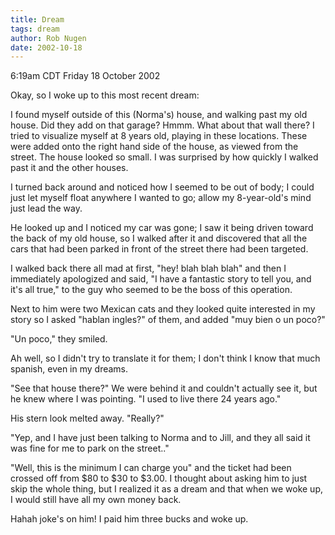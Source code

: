 ```yaml
---
title: Dream
tags: dream
author: Rob Nugen
date: 2002-10-18
---
```


<p class=date>6:19am CDT Friday 18 October 2002</p>

<p>Okay, so I woke up to this most recent dream:</p>

<p class=dream>I found myself outside of this (Norma's) house, and
walking past my old house.  Did they add on that garage?  Hmmm.  What
about that wall there?  I tried to visualize myself at 8 years old,
playing in these locations.  These were added onto the right hand side
of the house, as viewed from the street.  The house looked so small.
I was surprised by how quickly I walked past it and the other
houses.</p>

<p class=dream>I turned back around and noticed how I seemed to be out
of body; I could just let myself float anywhere I wanted to go; allow
my 8-year-old's mind just lead the way.</p>

<p class=dream>He looked up and I noticed my car was gone; I saw it
being driven toward the back of my old house, so I walked after it and
discovered that all the cars that had been parked in front of the
street there had been targeted.</p>

<p class=dream>I walked back there all mad at first, "hey! blah blah
blah" and then I immediately apologized and said, "I have a fantastic
story to tell you, and it's all true," to the guy who seemed to be the
boss of this operation.</p>

<p class=dream>Next to him were two Mexican cats and they looked quite
interested in my story so I asked "hablan ingles?" of them, and added
"muy bien o un poco?"</p>

<p class=dream>"Un poco," they smiled.</p>

<p class=dream>Ah well, so I didn't try to translate it for them; I
don't think I know that much spanish, even in my dreams.</p>

<p class=dream>"See that house there?"  We were behind it and couldn't
actually see it, but he knew where I was pointing.  "I used to live
there 24 years ago."</p>

<p class=dream>His stern look melted away.  "Really?"</p>

<p class=dream>"Yep, and I have just been talking to Norma and to
Jill, and they all said it was fine for me to park on the
street.."</p>

<p class=dream>"Well, this is the minimum I can charge you" and the
ticket had been crossed off from $80 to $30 to $3.00.  I thought about
asking him to just skip the whole thing, but I realized it as a dream
and that when we woke up, I would still have all my own money
back.</p>

<p class=dream>Hahah joke's on him!  I paid him three bucks and woke
up.</p>
